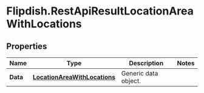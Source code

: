 # Flipdish.RestApiResultLocationAreaWithLocations

## Properties
Name | Type | Description | Notes
------------ | ------------- | ------------- | -------------
**Data** | [**LocationAreaWithLocations**](LocationAreaWithLocations.md) | Generic data object. | 


